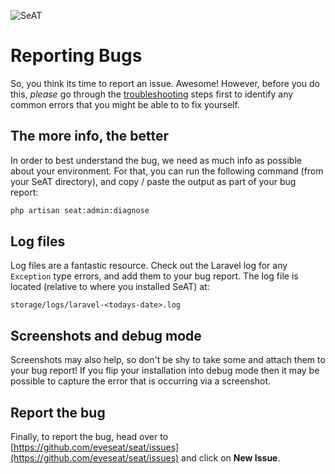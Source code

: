 ![SeAT](https://i.imgur.com/aPPOxSK.png)

# Reporting Bugs

So, you think its time to report an issue. Awesome! However, before you do this, *please* go through the [troubleshooting](/guides/admin/troubleshooting/) steps first to identify any common errors that you might be able to to fix yourself.

## The more info, the better

In order to best understand the bug, we need as much info as possible about your environment. For that, you can run the following command (from your SeAT directory), and copy / paste the output as part of your bug report:

```bash
php artisan seat:admin:diagnose
```

## Log files

Log files are a fantastic resource. Check out the Laravel log for any `Exception` type errors, and add them to your bug report. The log file is located (relative to where you installed SeAT) at:

```text
storage/logs/laravel-<todays-date>.log
```

## Screenshots and debug mode

Screenshots may also help, so don't be shy to take some and attach them to your bug report! If you flip your installation into debug mode then it may be possible to capture the error that is occurring via a screenshot.

## Report the bug

Finally, to report the bug, head over to [https://github.com/eveseat/seat/issues](https://github.com/eveseat/seat/issues) and click on **New Issue**.
